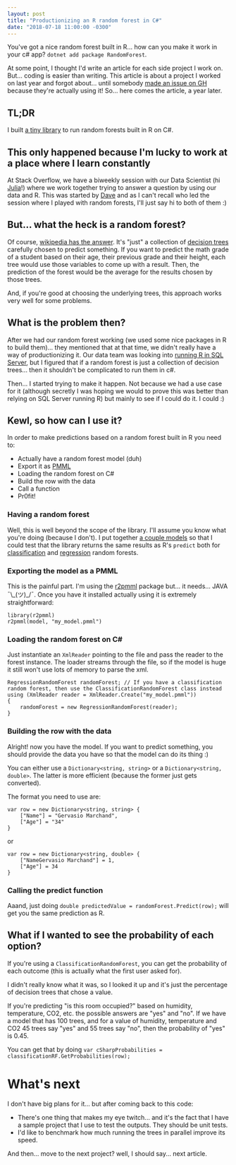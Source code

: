```yaml
---
layout: post
title: "Productionizing an R random forest in C#"
date: "2018-07-18 11:00:00 -0300"
---
```

You've got a nice random forest built in R... how can you make it work in your c# app? `dotnet add package RandomForest`.

<!--more-->
At some point, I thought I'd write an article for each side project I work on. But... coding is easier than writing. This article is about a project I worked on last year and forgot about... until somebody [made an issue on GH](https://github.com/g3rv4/RandomForest/issues/1) because they're actually using it! So... here comes the article, a year later.

## TL;DR
I built [a tiny library](https://github.com/g3rv4/RandomForest) to run random forests built in R on C#.

## This only happened because I'm lucky to work at a place where I learn constantly
At Stack Overflow, we have a biweekly session with our Data Scientist (hi [Julia](https://juliasilge.com/)!) where we work together trying to answer a question by using our data and R. This was started by [Dave](http://varianceexplained.org/) and as I can't recall who led the session where I played with random forests, I'll just say hi to both of them :)

## But... what the heck is a random forest?
Of course, [wikipedia has the answer](https://en.wikipedia.org/wiki/Random_forest). It's "just" a collection of [decision trees](https://en.wikipedia.org/wiki/Decision_tree) carefully chosen to predict something. If you want to predict the math grade of a student based on their age, their previous grade and their height, each tree would use those variables to come up with a result. Then, the prediction of the forest would be the average for the results chosen by those trees.

And, if you're good at choosing the underlying trees, this approach works very well for some problems.

## What is the problem then?
After we had our random forest working (we used some nice packages in R to build them)... they mentioned that at that time, we didn't really have a way of productionizing it. Our data team was looking into [running R in SQL Server](https://docs.microsoft.com/en-us/sql/advanced-analytics/r/sql-server-r-services?view=sql-server-2016), but I figured that if a random forest is just a collection of decision trees... then it shouldn't be complicated to run them in c#.

Then... I started trying to make it happen. Not because we had a use case for it (although secretly I was hoping we would to prove this was better than relying on SQL Server running R) but mainly to see if I could do it. I could :)

## Kewl, so how can I use it?
In order to make predictions based on a random forest built in R you need to:

* Actually have a random forest model (duh)
* Export it as [PMML](https://en.wikipedia.org/wiki/Predictive_Model_Markup_Language)
* Loading the random forest on C#
* Build the row with the data
* Call a function
* Pr0fit!

### Having a random forest
Well, this is well beyond the scope of the library. I'll assume you know what you're doing (because I don't). I put together [a couple models](https://github.com/g3rv4/RandomForests) so that I could test that the library returns the same results as R's `predict` both for [classification](https://github.com/g3rv4/RandomForests/blob/master/ClassificationRandomForest.Rmd) and [regression](https://github.com/g3rv4/RandomForests/blob/master/RegressionRandomForest.Rmd) random forests.

### Exporting the model as a PMML
This is the painful part. I'm using the [r2pmml](https://github.com/jpmml/r2pmml) package but... it needs... JAVA ¯\\\_(ツ)\_/¯. Once you have it installed actually using it is extremely straightforward:

```
library(r2pmml)
r2pmml(model, "my_model.pmml")
```

### Loading the random forest on C\#
Just instantiate an `XmlReader` pointing to the file and pass the reader to the forest instance. The loader streams through the file, so if the model is huge it still won't use lots of memory to parse the xml.

```
RegressionRandomForest randomForest; // If you have a classification random forest, then use the ClassificationRandomForest class instead
using (XmlReader reader = XmlReader.Create("my_model.pmml"))
{
    randomForest = new RegressionRandomForest(reader);
}
```

### Building the row with the data
Alright! now you have the model. If you want to predict something, you should provide the data you have so that the model can do its thing :)

You can either use a `Dictionary<string, string>` or a `Dictionary<string, double>`. The latter is more efficient (because the former just gets converted).

The format you need to use are:

```
var row = new Dictionary<string, string> {
    ["Name"] = "Gervasio Marchand",
    ["Age"] = "34"
}
```

or

```
var row = new Dictionary<string, double> {
    ["NameGervasio Marchand"] = 1,
    ["Age"] = 34
}
```

### Calling the predict function
Aaand, just doing `double predictedValue = randomForest.Predict(row);` will get you the same prediction as R.

## What if I wanted to see the probability of each option?
If you're using a `ClassificationRandomForest`, you can get the probability of each outcome (this is actually what the first user asked for).

I didn't really know what it was, so I looked it up and it's just the percentage of decision trees that chose a value.

If you're predicting "is this room occupied?" based on humidity, temperature, CO2, etc. the possible answers are "yes" and "no". If we have a model that has 100 trees, and for a value of humidity, temperature and CO2 45 trees say "yes" and 55 trees say "no", then the probability of "yes" is 0.45.

You can get that by doing `var cSharpProbabilities = classificationRF.GetProbabilities(row);`

# What's next
I don't have big plans for it... but after coming back to this code:

* There's one thing that makes my eye twitch... and it's the fact that I have a sample project that I use to test the outputs. They should be unit tests.
* I'd like to benchmark how much running the trees in parallel improve its speed.

And then... move to the next project? well, I should say... next article.

